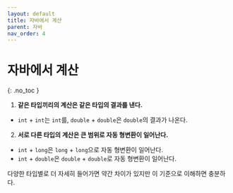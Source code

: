 ```yaml
---
layout: default
title: 자바에서 계산
parent: 자바
nav_order: 4
---
```


# 자바에서 계산  
{: .no_toc }

1. **같은 타입끼리의 계산은 같은 타입의 결과를 낸다.**  
- `int` + `int`는 `int`를, `double` + `double`은 `double`의 결과가 나온다.  
2. **서로 다른 타입의 계산은 큰 범위로 자동 형변환이 일어난다.**  
- `int` + `long`은 `long` + `long`으로 자동 형변환이 일어난다.  
- `int` + `double`은 `double` + `double`로 자동 형변환이 일어난다.  

다양한 타입별로 더 자세히 들어가면 약간 차이가 있지만 이 기준으로 이해하면 충분하다.